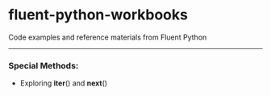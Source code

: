 # fluent-python-workbooks
Code examples and reference materials from Fluent Python

<hr>

### Special Methods:
  * Exploring __iter__() and __next__()

